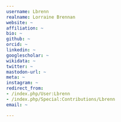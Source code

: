 ```yaml
---
username: Lbrenn
realname: Lorraine Brennan
website: ~
affiliation: ~
bio: ~
github: ~
orcid: ~
linkedin: ~
googlescholar: ~
wikidata: ~
twitter: ~
mastodon-url: ~
meta: ~
instagram: ~
redirect_from:
- /index.php/User:Lbrenn
- /index.php/Special:Contributions/Lbrenn
email: ~

---
```

